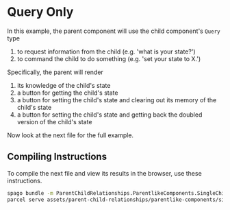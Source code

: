 # Query Only

In this example, the parent component will use the child component's `Query` type
1. to request information from the child (e.g. 'what is your state?')
2. to command the child to do something (e.g. 'set your state to X.')

Specifically, the parent will render
1. its knowledge of the child's state
2. a button for getting the child's state
3. a button for setting the child's state and clearing out its memory of the child's state
4. a button for setting the child's state and getting back the doubled version of the child's state

Now look at the next file for the full example.

## Compiling Instructions

To compile the next file and view its results in the browser, use these instructions.

```bash
spago bundle -m ParentChildRelationships.ParentlikeComponents.SingleChild.QueryOnly -t assets/parent-child-relationships/parentlike-components/single-child/parent-query-only.js
parcel serve assets/parent-child-relationships/parentlike-components/single-child/parent-query-only.html -o parent-query-only--parcelified.html --open
```
